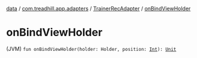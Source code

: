 [data](../../index.md) / [com.treadhill.app.adapters](../index.md) / [TrainerRecAdapter](index.md) / [onBindViewHolder](./on-bind-view-holder.md)

# onBindViewHolder

(JVM) `fun onBindViewHolder(holder: Holder, position: `[`Int`](https://kotlinlang.org/api/latest/jvm/stdlib/kotlin/-int/index.html)`): `[`Unit`](https://kotlinlang.org/api/latest/jvm/stdlib/kotlin/-unit/index.html)